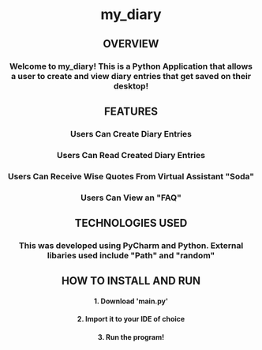 <div><div align="center">
  
<h1> my_diary </h1>

<h2> OVERVIEW </h2>
<h3> Welcome to my_diary! This is a Python Application that allows a user to create and view diary entries that get saved on their desktop! </h3>
<h2> FEATURES </h2>
<h3> Users Can Create Diary Entries </h3>
<h3> Users Can Read Created Diary Entries </h3>
<h3> Users Can Receive Wise Quotes From Virtual Assistant "Soda" </h3>
<h3> Users Can View an "FAQ" </h3>

<h2> TECHNOLOGIES USED </h2>
<h3>This was developed using PyCharm and Python. External libaries used include "Path" and "random" </h3>


<h2>HOW TO INSTALL AND RUN </h2>

<h4> 1. Download 'main.py' </h4>
<h4> 2. Import it to your IDE of choice </h4>
<h4> 3. Run the program! </h4>

</div>

